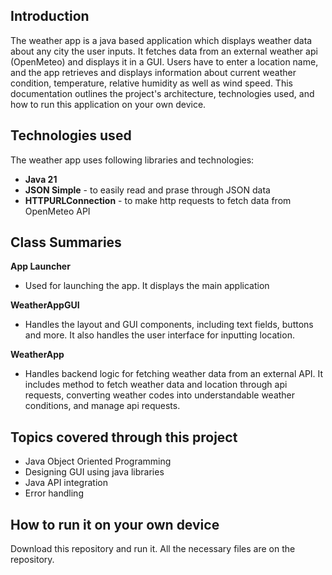 ## Introduction

The weather app is a java based application which displays weather data about any city the user inputs. It fetches data from an external weather api (OpenMeteo) and displays it in a GUI. Users have to enter a location name, and the app retrieves and displays information about current weather condition, temperature, relative humidity as well as wind speed. This documentation outlines the project's architecture, technologies used, and how to run this application on your own device.

## Technologies used

The weather app uses following libraries and technologies:
- **Java 21**
- **JSON Simple** - to easily read and prase through JSON data
- **HTTPURLConnection** - to make http requests to fetch data from OpenMeteo API

## Class Summaries

**App Launcher**
- Used for launching the app. It displays the main application

**WeatherAppGUI**
- Handles the layout and GUI components, including text fields, buttons and more. It also handles the user interface for inputting location. 

**WeatherApp**
- Handles backend logic for fetching weather data from an external API. It includes method to fetch weather data and location through api requests, converting weather codes into understandable weather conditions, and manage api requests. 

## Topics covered through this project

- Java Object Oriented Programming
- Designing GUI using java libraries
- Java API integration
- Error handling

## How to run it on your own device

Download this repository and run it. All the necessary files are on the repository.
